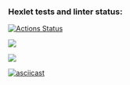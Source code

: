 ### Hexlet tests and linter status:
[![Actions Status](https://github.com/AMOrlovSev/java-project-61/actions/workflows/hexlet-check.yml/badge.svg)](https://github.com/AMOrlovSev/java-project-61/actions)

<a href="https://codeclimate.com/github/AMOrlovSev/java-project-61/maintainability"><img src="https://api.codeclimate.com/v1/badges/0fc5b2faf86ceb00bdbf/maintainability" /></a>


<script src="https://asciinema.org/a/698162.js" id="asciicast-698162" async="true"></script>

<a href="https://asciinema.org/a/698162" target="_blank"><img src="https://asciinema.org/a/698162.svg" /></a>

[![asciicast](https://asciinema.org/a/698162.svg)](https://asciinema.org/a/698162)
